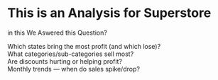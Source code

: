 <H1>This is an Analysis for Superstore</H1>
in this We Aswered this Question?<br>

Which states bring the most profit (and which lose)?<br>
What categories/sub-categories sell most?<br>
Are discounts hurting or helping profit?<br>
Monthly trends — when do sales spike/drop?<br>
